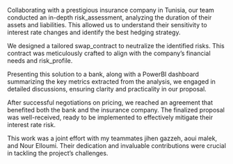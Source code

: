 Collaborating with a prestigious insurance company in Tunisia, our team conducted an in-depth  risk_assessment, analyzing the  duration of their assets and liabilities. This allowed us to understand their sensitivity to interest rate changes and identify the best  hedging strategy.

We designed a tailored  swap_contract to neutralize the identified risks. 
This contract was meticulously crafted to align with the company’s financial needs and  risk_profile. 

Presenting this solution to a bank, along with a  PowerBI dashboard summarizing the key metrics extracted from the analysis, we engaged in detailed discussions, ensuring clarity and practicality in our proposal.

After successful  negotiations on pricing, we reached an agreement that benefited both the bank and the insurance company. The finalized proposal was well-received, ready to be implemented to effectively mitigate their interest rate risk.

This work was a joint effort with my teammates jihen gazzeh, aoui malek, and Nour Elloumi. Their dedication and invaluable contributions were crucial in tackling the project’s challenges.
